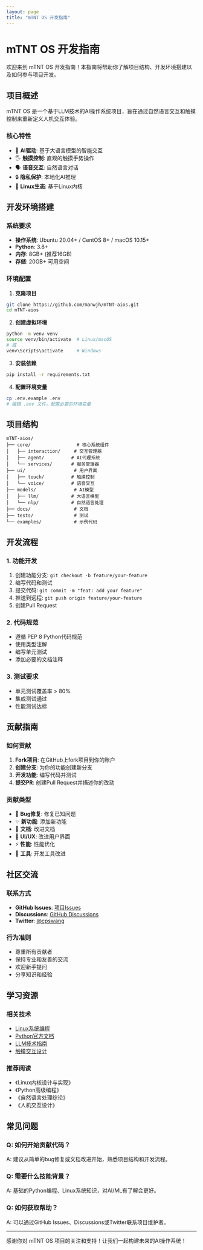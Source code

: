 ```yaml
---
layout: page
title: "mTNT OS 开发指南"
---
```


# mTNT OS 开发指南

欢迎来到 mTNT OS 开发指南！本指南将帮助你了解项目结构、开发环境搭建以及如何参与项目开发。

## 项目概述

mTNT OS 是一个基于LLM技术的AI操作系统项目，旨在通过自然语言交互和触摸控制来重新定义人机交互体验。

### 核心特性
- 🤖 **AI驱动**: 基于大语言模型的智能交互
- 🖐️ **触摸控制**: 直观的触摸手势操作
- 🗣️ **语音交互**: 自然语言对话
- 🔒 **隐私保护**: 本地化AI推理
- 🐧 **Linux生态**: 基于Linux内核

## 开发环境搭建

### 系统要求
- **操作系统**: Ubuntu 20.04+ / CentOS 8+ / macOS 10.15+
- **Python**: 3.8+
- **内存**: 8GB+ (推荐16GB)
- **存储**: 20GB+ 可用空间

### 环境配置

1. **克隆项目**
```bash
git clone https://github.com/manwjh/mTNT-aios.git
cd mTNT-aios
```

2. **创建虚拟环境**
```bash
python -m venv venv
source venv/bin/activate  # Linux/macOS
# 或
venv\Scripts\activate     # Windows
```

3. **安装依赖**
```bash
pip install -r requirements.txt
```

4. **配置环境变量**
```bash
cp .env.example .env
# 编辑 .env 文件，配置必要的环境变量
```

## 项目结构

```
mTNT-aios/
├── core/                 # 核心系统组件
│   ├── interaction/     # 交互管理器
│   ├── agent/          # AI代理系统
│   └── services/       # 服务管理器
├── ui/                  # 用户界面
│   ├── touch/          # 触摸控制
│   └── voice/          # 语音交互
├── models/              # AI模型
│   ├── llm/            # 大语言模型
│   └── nlp/            # 自然语言处理
├── docs/                # 文档
├── tests/               # 测试
└── examples/            # 示例代码
```

## 开发流程

### 1. 功能开发
1. 创建功能分支: `git checkout -b feature/your-feature`
2. 编写代码和测试
3. 提交代码: `git commit -m "feat: add your feature"`
4. 推送到远程: `git push origin feature/your-feature`
5. 创建Pull Request

### 2. 代码规范
- 遵循 PEP 8 Python代码规范
- 使用类型注解
- 编写单元测试
- 添加必要的文档注释

### 3. 测试要求
- 单元测试覆盖率 > 80%
- 集成测试通过
- 性能测试达标

## 贡献指南

### 如何贡献
1. **Fork项目**: 在GitHub上fork项目到你的账户
2. **创建分支**: 为你的功能创建新分支
3. **开发功能**: 编写代码并测试
4. **提交PR**: 创建Pull Request并描述你的改动

### 贡献类型
- 🐛 **Bug修复**: 修复已知问题
- ✨ **新功能**: 添加新功能
- 📝 **文档**: 改进文档
- 🎨 **UI/UX**: 改进用户界面
- ⚡ **性能**: 性能优化
- 🔧 **工具**: 开发工具改进

## 社区交流

### 联系方式
- **GitHub Issues**: [项目Issues](https://github.com/manwjh/mTNT-aios/issues)
- **Discussions**: [GitHub Discussions](https://github.com/manwjh/mTNT-aios/discussions)
- **Twitter**: [@cpswang](https://x.com/cpswang)

### 行为准则
- 尊重所有贡献者
- 保持专业和友善的交流
- 欢迎新手提问
- 分享知识和经验

## 学习资源

### 相关技术
- [Linux系统编程](https://man7.org/linux/man-pages/)
- [Python官方文档](https://docs.python.org/)
- [LLM技术指南](https://huggingface.co/docs)
- [触摸交互设计](https://material.io/design)

### 推荐阅读
- 《Linux内核设计与实现》
- 《Python高级编程》
- 《自然语言处理综论》
- 《人机交互设计》

## 常见问题

### Q: 如何开始贡献代码？
A: 建议从简单的bug修复或文档改进开始，熟悉项目结构和开发流程。

### Q: 需要什么技能背景？
A: 基础的Python编程、Linux系统知识，对AI/ML有了解会更好。

### Q: 如何获取帮助？
A: 可以通过GitHub Issues、Discussions或Twitter联系项目维护者。

---

感谢你对 mTNT OS 项目的关注和支持！让我们一起构建未来的AI操作系统！